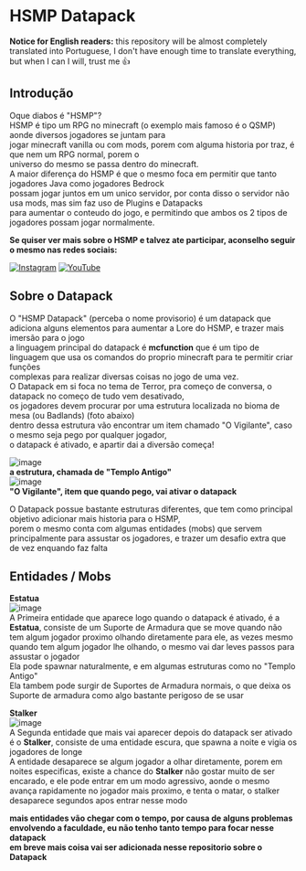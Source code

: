 # HSMP Datapack

**Notice for English readers:**
this repository will be almost completely translated into Portuguese, I don't have enough time to translate everything, but when I can I will, trust me 👍

## Introdução
Oque diabos é "HSMP"?</br>
HSMP é tipo um RPG no minecraft (o exemplo mais famoso é o QSMP) aonde diversos jogadores se juntam para</br>
jogar minecraft vanilla ou com mods, porem com alguma historia por traz, é que nem um RPG normal, porem o</br>
universo do mesmo se passa dentro do minecraft.</br>
A maior diferença do HSMP é que o mesmo foca em permitir que tanto jogadores Java como jogadores Bedrock</br>
possam jogar juntos em um unico servidor, por conta disso o servidor não usa mods, mas sim faz uso de Plugins e Datapacks</br>
para aumentar o conteudo do jogo, e permitindo que ambos os 2 tipos de jogadores possam jogar normalmente.</br>

**Se quiser ver mais sobre o HSMP e talvez ate participar, aconselho seguir o mesmo nas redes sociais:**</br>

[![Instagram](https://img.shields.io/badge/Instagram-%23E4405F.svg?style=for-the-badge&logo=Instagram&logoColor=white)](https://www.instagram.com/hsmp_0/)
[![YouTube](https://img.shields.io/badge/YouTube-%23FF0000.svg?style=for-the-badge&logo=YouTube&logoColor=white)](https://www.youtube.com/@HSMP_)

## Sobre o Datapack
O "HSMP Datapack" (perceba o nome provisorio) é um datapack que adiciona alguns elementos para aumentar a Lore do HSMP, e trazer mais imersão para o jogo</br>
a linguagem principal do datapack é **mcfunction** que é um tipo de linguagem que usa os comandos do proprio minecraft para te permitir criar funções</br>
complexas para realizar diversas coisas no jogo de uma vez.</br>
O Datapack em si foca no tema de Terror, pra começo de conversa, o datapack no começo de tudo vem desativado,</br>
os jogadores devem procurar por uma estrutura localizada no bioma de mesa (ou Badlands) (foto abaixo)</br>
dentro dessa estrutura vão encontrar um item chamado "O Vigilante", caso o mesmo seja pego por qualquer jogador,</br>
o datapack é ativado, e apartir dai a diversão começa!</br>

![image](https://github.com/GabriBerp/HSMP_Datapack/assets/70419113/93622a9c-eb01-4413-884d-60b5759db0c9)</br>
**a estrutura, chamada de "Templo Antigo"** </br>
![image](https://github.com/GabriBerp/HSMP_Datapack/assets/70419113/468b52ec-109a-4678-80eb-1d95acd06f16)</br>
**"O Vigilante", item que quando pego, vai ativar o datapack** </br>

O Datapack possue bastante estruturas diferentes, que tem como principal objetivo adicionar mais historia para o HSMP,</br>
porem o mesmo conta com algumas entidades (mobs) que servem principalmente para assustar os jogadores, e trazer um desafio extra que de vez enquando faz falta</br>

## Entidades / Mobs
**Estatua**</br>
![image](https://github.com/GabriBerp/HSMP_Datapack/assets/70419113/91d2f8d2-7271-41d5-ae85-cbcae7e24758)</br>
A Primeira entidade que aparece logo quando o datapack é ativado, é a **Estatua**, consiste de um Suporte de Armadura que se move quando não tem algum jogador proximo olhando diretamente para ele, as vezes mesmo quando tem algum jogador lhe olhando, o mesmo vai dar leves passos para assustar o jogador</br>
Ela pode spawnar naturalmente, e em algumas estruturas como no "Templo Antigo"</br>
Ela tambem pode surgir de Suportes de Armadura normais, o que deixa os Suporte de armadura como algo bastante perigoso de se usar</br>

**Stalker**</br>
![image](https://github.com/GabriBerp/HSMP_Datapack/assets/70419113/ec649d11-e5d1-4a05-becc-9ac58225f7a9)</br>
A Segunda entidade que mais vai aparecer depois do datapack ser ativado é o **Stalker**, consiste de uma entidade escura, que spawna a noite e vigia os jogadores de longe</br>
A entidade desaparece se algum jogador a olhar diretamente, porem em noites especificas, existe a chance do **Stalker** não gostar muito de ser encarado, e ele pode entrar em um modo agressivo, aonde o mesmo avança rapidamente no jogador mais proximo, e tenta o matar, o stalker desaparece segundos apos entrar nesse modo</br>

**mais entidades vão chegar com o tempo, por causa de alguns problemas envolvendo a faculdade, eu não tenho tanto tempo para focar nesse datapack**</br>
**em breve mais coisa vai ser adicionada nesse repositorio sobre o Datapack**</br>
